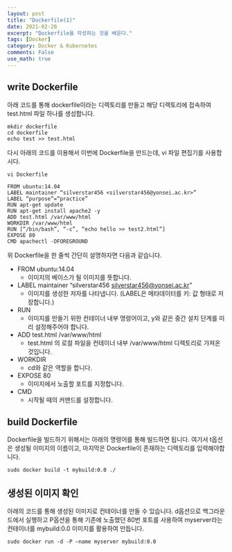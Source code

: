 ```yaml
---
layout: post
title: "Dockerfile(1)"
date: 2021-02-20
excerpt: "Dockerfile을 작성하는 것을 배운다."
tags: [Docker]
category: Docker & Kubernetes
comments: False
use_math: true
---
```


## write Dockerfile

아래 코드를 통해 dockerfile이라는 디렉토리를 만들고 해당 디렉토리에 접속하여 test.html 파일 하나를 생성합니다.
~~~
mkdir dockerfile
cd dockerfile
echo test >> test.html
~~~

다시 아래의 코드를 이용해서 이번에  Dockerfile을 만드는데, vi 파일 편집기를 사용합시다.
~~~
vi Dockerfile
~~~

~~~
FROM ubuntu:14.04
LABEL maintainer “silverstar456 <silverstar456@yonsei.ac.kr>”
LABEL “purpose”=“practice”
RUN apt-get update
RUN apt-get install apache2 -y
ADD test.html /var/www/html
WORKDIR /var/www/html
RUN [“/bin/bash”, “-c”, “echo hello >> test2.html”]
EXPOSE 80
CMD apachectl -DFOREGROUND
~~~

위 Dockerfile을 한 줄씩 간단히 설명하자면 다음과 같습니다.

* FROM ubuntu:14.04
	* 이미지의 베이스가 될 이미지를 뜻합니다.
* LABEL maintainer “silverstar456 <silverstar456@yonsei.ac.kr>”
	* 이미지를 생성한 저자를 나타냅니다. (LABEL은 메타데이터를 키: 값 형태로 저장합니다.)
* RUN
	* 이미지를 만들기 위한 컨테이너 내부 명령어이고, y와 같은 중간 설치 단계를 미리 설정해주어야 합니다.
* ADD test.html /var/www/html
	* test.html 의 로컬 파일을 컨테이너 내부 /var/www/html 디렉토리로 가져온 것입니다.
* WORKDIR
	* cd와 같은 역할을 합니다.
* EXPOSE 80
	* 이미지에서 노출할 포트를 지정합니다.
* CMD
	* 시작될 때의 커맨드를 설정합니다.

## build Dockerfile
Dockerfile을 빌드하기 위해서는 아래의 명령어를 통해 빌드하면 됩니다. 여기서 t옵션은 생성될 이미지의 이름이고, 마지막은 Dockerfile이 존재하는 디렉토리를 입력해야합니다.

~~~
sudo docker build -t mybuild:0.0 ./
~~~

## 생성된 이미지 확인
아래의 코드를  통해 생성된 이미지로 컨테이너를 만들 수 있습니다. d옵션으로 백그라운드에서 실행하고 P옵션을 통해 기존에 노출했던 80번 포트를 사용하여 myserver라는 컨테이너를 mybuild:0.0 이미지를 활용하여 만듭니다.
~~~
sudo docker run -d -P —name myserver mybuild:0.0
~~~

